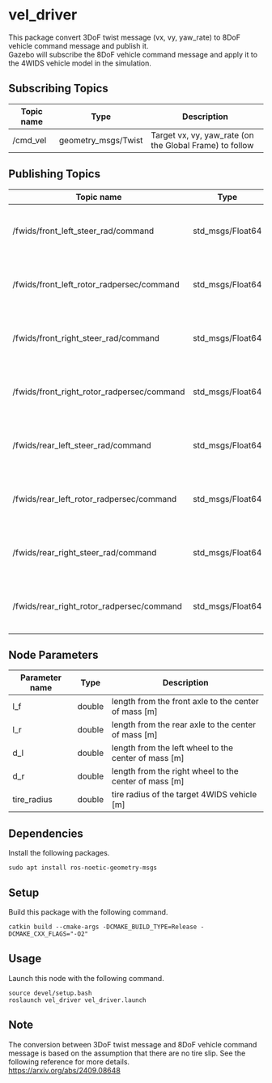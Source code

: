 # vel_driver
This package convert 3DoF twist message (vx, vy, yaw_rate) to 8DoF vehicle command message and publish it.  
Gazebo will subscribe the 8DoF vehicle command message and apply it to the 4WIDS vehicle model in the simulation.


## Subscribing Topics

| Topic name      | Type                 | Description                                                  |
| --------------- | -------------------- | ------------------------------------------------------------ |
| /cmd_vel        | geometry_msgs/Twist  | Target vx, vy, yaw_rate (on the Global Frame) to follow      |


## Publishing Topics

| Topic name      | Type              | Description                                                  |
| --------------- | ----------------- | ------------------------------------------------------------ |
| /fwids/front_left_steer_rad/command | std_msgs/Float64 | The target steering angle [rad] of the front left wheel. |
| /fwids/front_left_rotor_radpersec/command | std_msgs/Float64 | The target rotor speed [rad/s] of the front left wheel. |
| /fwids/front_right_steer_rad/command | std_msgs/Float64 | The target steering angle [rad] of the front right wheel. |
| /fwids/front_right_rotor_radpersec/command | std_msgs/Float64 | The target rotor speed [rad/s] of the front right wheel. |
| /fwids/rear_left_steer_rad/command | std_msgs/Float64 | The target steering angle [rad] of the rear left wheel. |
| /fwids/rear_left_rotor_radpersec/command | std_msgs/Float64 | The target rotor speed [rad/s] of the rear left wheel. |
| /fwids/rear_right_steer_rad/command | std_msgs/Float64 | The target steering angle [rad] of the rear right wheel. |
| /fwids/rear_right_rotor_radpersec/command | std_msgs/Float64 | The target rotor speed [rad/s] of the rear right wheel. |


## Node Parameters
| Parameter name               | Type   | Description                                                  |
| ---------------------------- | ------ | ------------------------------------------------------------ |
| l_f                         | double | length from the front axle to the center of mass [m] |
| l_r                         | double | length from the rear axle to the center of mass [m] |
| d_l                         | double | length from the left wheel to the center of mass [m] |
| d_r                         | double | length from the right wheel to the center of mass [m] |
| tire_radius                 | double | tire radius of the target 4WIDS vehicle [m] |


## Dependencies
Install the following packages.
```
sudo apt install ros-noetic-geometry-msgs
```


## Setup
Build this package with the following command.
```
catkin build --cmake-args -DCMAKE_BUILD_TYPE=Release -DCMAKE_CXX_FLAGS="-O2"
```


## Usage
Launch this node with the following command.
```
source devel/setup.bash
roslaunch vel_driver vel_driver.launch
```


## Note
The conversion between 3DoF twist message and 8DoF vehicle command message is based on 
the assumption that there are no tire slip. See the following reference for more details.  
https://arxiv.org/abs/2409.08648
